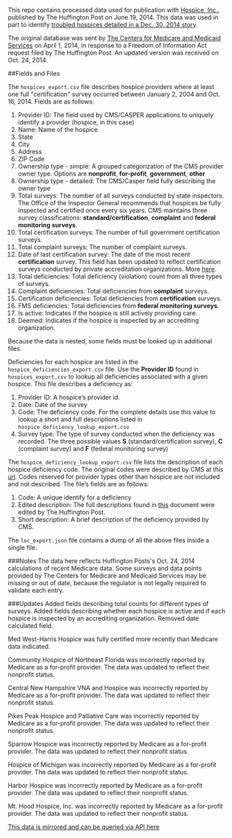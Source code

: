 This repo contains processed data used for publication with [Hospice, Inc.](http://projects.huffingtonpost.com/hospice-inc/), published by The Huffington Post on June 19, 2014. This data was used in part to identify [troubled hospices detailed in a Dec. 30, 2014 story](http://projects.huffingtonpost.com/hospice-inc/top-offending-hospices-rarely-punished).


The original database was sent by [The Centers for Medicare and Medicaid Services](http://cms.gov/) on April 1, 2014, in response to a Freedom of Information Act request filed by The Huffington Post. An updated version was received on Oct. 24, 2014.

##Fields and Files

The `hospices_export.csv` file describes hospice providers where at least one full "certification" survey occurred between January 2, 2004 and Oct. 16, 2014.  Fields are as follows:

1. Provider ID: The field used by CMS/CASPER applications to uniquely identify a provider (hospice, in this case)
2. Name: Name of the hospice
3. State
4. City
5. Address
6. ZIP Code
7. Ownership type - simple: A grouped categorization of the CMS provider owner type. Options are **nonprofit**, **for-profit**, **government**, **other**
8. Ownership type - detailed: The CMS/Casper field fully describing the owner type
9. Total surveys: The number of all surveys conducted by state inspectors. The Office of the Inspector General recommends that hospices be fully inspected and certified once every six years. CMS maintains three survey classifications: **standard/certification**, **complaint** and **federal monitoring surveys**.
10. Total certification surveys: The number of full government certification surveys. 
11. Total complaint surveys: The number of complaint surveys. 
12. Date of last certification survey: The date of the most recent **certification** survey. This field has been updated to reflect certification surveys conducted by private accreditation organizations. More [here](http://projects.huffingtonpost.com/hospice-inc/database#gotomethodology).
13. Total deficiencies: Total deficiency (violation) count from all three types of surveys.
14. Complaint deficiencies: Total deficiencies from **complaint** surveys.
15. Certification deficiencies: Total deficiencies from **certification** surveys.
16. FMS deficiencies: Total deficiencies from **federal monitoring surveys**.
17. Is active: Indicates if the hospice is still actively providing care.
18. Deemed: Indicates if the hospice is inspected by an accrediting organization.

Because the data is nested, some fields must be looked up in additional files.

Deficiencies for each hospice are listed in the `hospice_deficiencies_export.csv` file. Use the **Provider ID** found in `hospices_export.csv` to lookup all deficiencies associated with a given hospice. This file describes a deficiency as:

1. Provider ID: A hospice’s provider id.
2. Date: Date of the survey 
3. Code: The deficiency code. For the complete details use this value to lookup a short and full descriptions listed in `hospice_deficiency_lookup_export.csv`
4. Survey type: The type of survey conducted when the deficiency was recorded. The three possible values **S** (standard/certification survey), **C** (complaint survey) and **F** (federal monitoring survey)

The `hospice_deficiency_lookup_export.csv` file lists the description of each hospice deficiency code. The original codes were described by CMS at this [url](http://www.cms.gov/Regulations-and-Guidance/Guidance/Manuals/downloads/som107ap_m_hospice.pdf). Codes reserved for provider types other than hospice are not included and not described. The file’s fields are as follows:

1. Code: A unique identify for a deficiency
2. Edited description: The full descriptions found in [this](http://www.cms.gov/Regulations-and-Guidance/Guidance/Manuals/downloads/som107ap_m_hospice.pdf) document were edited by The Huffington Post.
3. Short description: A brief description of the deficiency provided by CMS.

The `loc_export.json` file contains a dump of all the above files inside a single file.


###Notes
The data here reflects Huffington Posts's Oct. 24, 2014 calculations of recent Medicare data. Some surveys and data points provided by The Centers for Medicare and Medicaid Services may be missing or out of date, because the regulator is not legally required to validate each entry.


###Updates
Added fields describing total counts for different types of surveys. Added fields describing whether each hospice is active and if each hospice is inspected by an accrediting organization. Removed date calculated field.

Med West-Harris Hospice was fully certified more recently than Medicare data indicated.

Community Hospice of Northeast Florida was incorrectly reported by Medicare as a for-profit provider. The data was updated to reflect their nonprofit status.

Central New Hampshire VNA and Hospice was incorrectly reported by Medicare as a for-profit provider. The data was updated to reflect their nonprofit status.

Pikes Peak Hospice and Palliative Care was incorrectly reported by Medicare as a for-profit provider. The data was updated to reflect their nonprofit status.

Sparrow Hospice was incorrectly reported by Medicare as a for-profit provider. The data was updated to reflect their nonprofit status.

Hospice of Michigan was incorrectly reported by Medicare as a for-profit provider. The data was updated to reflect their nonprofit status.

Harbor Hospice was incorrectly reported by Medicare as a for-profit provider. The data was updated to reflect their nonprofit status.

Mt. Hood Hospice, Inc. was incorrectly reported by Medicare as a for-profit provider. The data was updated to reflect their nonprofit status.



 [This data is mirrored and can be queried via API here](https://www.exversion.com/data/view/0Q3GKWDR813CR6F)